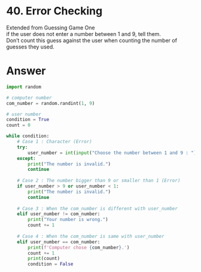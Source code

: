 # 40. Error Checking

Extended from Guessing Game One    
if the user does not enter a number between 1 and 9, tell them.    
Don’t count this guess against the user when counting the number of guesses they used.    

# Answer

```python
import random

# computer number
com_number = random.randint(1, 9)

# user number
condition = True
count = 0

while condition:
    # Case 1 : Character (Error)
    try:
        user_number = int(input("Choose the number between 1 and 9 : "))
    except:
        print("The number is invalid.")
        continue
    
    # Case 2 : The number bigger than 9 or smaller than 1 (Error)
    if user_number > 9 or user_number < 1:
        print("The number is invalid.")
        continue
    
    # Case 3 : When the com_number is different with user_number
    elif user_number != com_number:
        print("Your number is wrong.")
        count += 1
    
    # Case 4 : When the com_number is same with user_number
    elif user_number == com_number:
        print(f'Computer chose {com_number}.')
        count += 1
        print(count)
        condition = False
```
